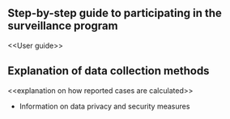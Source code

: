 ##   Step-by-step guide to participating in the surveillance program

\<\<User guide\>\>

##   Explanation of data collection methods

\<\<explanation on how reported cases are calculated\>\>

-   Information on data privacy and security measures
